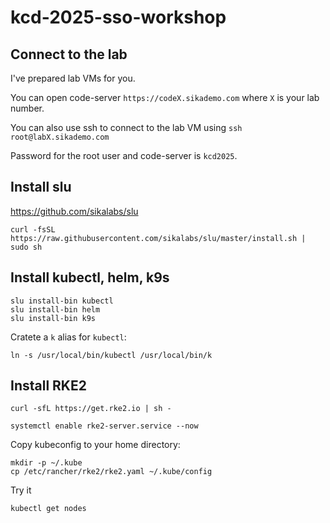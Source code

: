 # kcd-2025-sso-workshop

## Connect to the lab

I've prepared lab VMs for you.

You can open code-server `https://codeX.sikademo.com` where `X` is your lab number.

You can also use ssh to connect to the lab VM using `ssh root@labX.sikademo.com`

Password for the root user and code-server is `kcd2025`.

## Install slu

<https://github.com/sikalabs/slu>

```
curl -fsSL https://raw.githubusercontent.com/sikalabs/slu/master/install.sh | sudo sh
```

## Install kubectl, helm, k9s

```
slu install-bin kubectl
slu install-bin helm
slu install-bin k9s
```

Cratete a `k` alias for `kubectl`:

```
ln -s /usr/local/bin/kubectl /usr/local/bin/k
```

## Install RKE2

```
curl -sfL https://get.rke2.io | sh -
```

```
systemctl enable rke2-server.service --now
```

Copy kubeconfig to your home directory:

```
mkdir -p ~/.kube
cp /etc/rancher/rke2/rke2.yaml ~/.kube/config
```

Try it

```
kubectl get nodes
```
